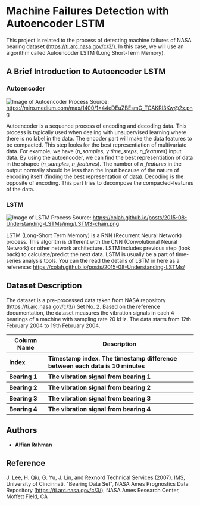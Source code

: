 # Machine Failures Detection with Autoencoder LSTM

This project is related to the process of detecting machine failures of NASA bearing dataset (https://ti.arc.nasa.gov/c/3/). In this case, we will use an algorithm called Autoencoder LSTM (Long Short-Term Memory). 

## A Brief Introduction to Autoencoder LSTM 
### Autoencoder 
![Image of Autoencoder Process](https://miro.medium.com/max/1400/1*44eDEuZBEsmG_TCAKRI3Kw@2x.png)
Source: https://miro.medium.com/max/1400/1*44eDEuZBEsmG_TCAKRI3Kw@2x.png

Autoencoder is a sequence process of encoding and decoding data. This process is typically used when dealing with unsupervised learning where there is no label in the data. The encoder part will make the data features to be compacted. This step looks for the best representiation of multivariate data. For example, we have (*n_samples*, *y time_steps*, *n_features*) input data. By using the autoencoder, we can find the best representiation of data in the shapee (*n_samples*, *n_features*). The number of *n_features* in the output normally should be less than the input because of the nature of encoding itself (finding the best representation of data). Decoding is the opposite of encoding. This part tries to decompose the compacted-features of the data. 

### LSTM
![Image of LSTM Process](https://colah.github.io/posts/2015-08-Understanding-LSTMs/img/LSTM3-chain.png)
Source: https://colah.github.io/posts/2015-08-Understanding-LSTMs/img/LSTM3-chain.png

LSTM (Long-Short Term Memory) is a RNN (Recurrent Neural Network) process. This algoritm is different with the CNN (Convolutional Neural Network) or other network architecture. LSTM includes previous step (look back) to calculate/predict the next data. LSTM is usually be a part of time-series analysis tools. You can the read the details of LSTM in here as a reference: https://colah.github.io/posts/2015-08-Understanding-LSTMs/

## Dataset Description 
The dataset is a pre-processed data taken from NASA repository (https://ti.arc.nasa.gov/c/3/) Set No. 2. Based on the reference documentation, the dataset measures the vibration signals in each 4 bearings of a machine with sampling rate 20 kHz. The data starts from 12th February 2004 to 19th February 2004. 

<table>
    <tr>
        <th style='text-align:center'>Column Name</th>
        <th style='text-align:center'>Description</th>
    </tr>
     <tr>
        <th style='text-align:left'>Index</th>
        <th style='text-align:left'>Timestamp index. The timestamp difference between each data is 10 minutes</th>
    </tr>   
     <tr>
        <th style='text-align:left'>Bearing 1</th>
        <th style='text-align:left'>The vibration signal from bearing 1</th>
    </tr>
      <tr>
        <th style='text-align:left'>Bearing 2</th>
        <th style='text-align:left'>The vibration signal from bearing 2</th>
    </tr>
      <tr>
        <th style='text-align:left'>Bearing 3</th>
        <th style='text-align:left'>The vibration signal from bearing 3</th>
    </tr>
      <tr>
        <th style='text-align:left'>Bearing 4</th>
        <th style='text-align:left'>The vibration signal from bearing 4</th>
    </tr>
 </table>

## Authors

* **Alfian Rahman** 

## Reference 
J. Lee, H. Qiu, G. Yu, J. Lin, and Rexnord Technical Services (2007). IMS, University of Cincinnati. "Bearing Data Set", NASA Ames Prognostics Data Repository (https://ti.arc.nasa.gov/c/3/), NASA Ames Research Center, Moffett Field, CA
